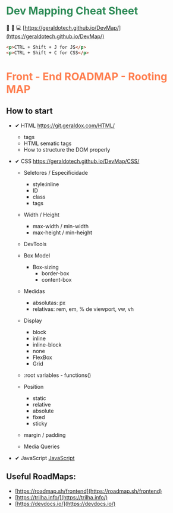 # <span style="color:SeaGreen">Dev Mapping Cheat Sheet</span>

:rocket: :tada: 💻
[https://geraldotech.github.io/DevMap/](https://geraldotech.github.io/DevMap/)

```html
<p>CTRL + Shift + J for JS</p>
<p>CTRL + Shift + C for CSS</p>
```

# <span style="color: coral">Front - End ROADMAP - Rooting MAP</span>

## How to start

- ✔ HTML <a href="https://git.geraldox.com/HTML/" target="_blank">https://git.geraldox.com/HTML/</a>

  - tags
  - HTML sematic tags
  - How to structure the DOM properly

- ✔ CSS <a href="https://geraldotech.github.io/DevMap/CSS/" target="_blank">https://geraldotech.github.io/DevMap/CSS/</a>

  - Seletores / Especificidade
    - style:inline
    - ID
    - class
    - tags
  - Width / Height
    - max-width / min-width
    - max-height / min-height
  - DevTools
  - Box Model
    - Box-sizing
      - border-box
      - content-box
        
  - Medidas
    - absolutas: px
    - relativas: rem, em, % de viewport, vw, vh
  - Display
    - block
    - inline
    - inline-block
    - none
    - FlexBox
    - Grid
  - :root variables - functions()
  - Position
    - static
    - relative
    - absolute
    - fixed
    - sticky
  - margin / padding
  - Media Queries

- ✔ JavaScript <a href="https://github.com/geraldotech/DevMap/tree/main/JavaScript" target="_blank">JavaScript</a>

## Useful RoadMaps:

- [https://roadmap.sh/frontend](https://roadmap.sh/frontend)
- [https://trilha.info/](https://trilha.info/)
- [https://devdocs.io/](https://devdocs.io/)
